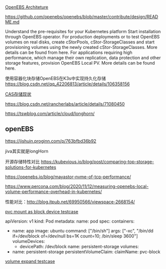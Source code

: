 
[OpenEBS Architeture](https://docs.openebs.io/docs/next/quickstart.html)


https://github.com/openebs/openebs/blob/master/contribute/design/README.md


Understand the pre-requisites for your Kubernetes platform
Start installation through OpenEBS operator.
For production deployments or to test OpenEBS volumes on real disks, create cStorPools, cStor-StorageClasses and start provisioning volumes using the newly created cStor-StorageClasses. More details can be found from here.
For applications requiring high performance, which manage their own replication, data protection and other storage features, provision OpenEBS Local PV. More details can be found here.

使用容器化块存储OpenEBS在K3s中实现持久化存储
https://blog.csdn.net/qq_42206813/article/details/106358156

[CAS存储现状](https://cloud.tencent.com/developer/article/1548227)


https://blog.csdn.net/rancherlabs/article/details/71080450

https://tswblog.com/article/cloud/longhorn/


## openEBS 

https://jishuin.proginn.com/p/763bfbd36b92

jiva其实就是longHorn 

开源存储特性对比
https://kubevious.io/blog/post/comparing-top-storage-solutions-for-kubernetes

https://openebs.io/blog/mayastor-nvme-of-tcp-performance/

https://www.percona.com/blog/2020/11/12/measuring-openebs-local-volume-performance-overhead-in-kubernetes/

性能对比：http://blog.itpub.net/69950566/viewspace-2668154/
　

[pvc mount as block device testcase](https://cloud.yandex.com/docs/managed-kubernetes/operations/volumes/mode-block)

apiVersion: v1
kind: Pod
metadata:
  name: pod
spec:
  containers:
  - name: app
    image: ubuntu
    command: ["/bin/sh"]
    args: ["-xc", "/bin/dd if=/dev/block of=/dev/null bs=1K count=10; /bin/sleep 3600"]
    volumeDevices:
    - devicePath: /dev/block
      name: persistent-storage
  volumes:
  - name: persistent-storage
    persistentVolumeClaim:
      claimName:  pvc-block


[volume expand testcase](https://cloud.yandex.com/docs/managed-kubernetes/operations/volumes/volume-expansion)